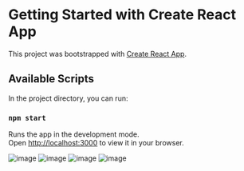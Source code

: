 # Getting Started with Create React App

This project was bootstrapped with [Create React App](https://github.com/facebook/create-react-app).

## Available Scripts

In the project directory, you can run:

### `npm start`

Runs the app in the development mode.\
Open [http://localhost:3000](http://localhost:3000) to view it in your browser.

![image](https://github.com/user-attachments/assets/716b6079-4791-4d1c-9512-9da7fb8e5f4f)
![image](https://github.com/user-attachments/assets/4070a92c-2624-4f01-adf0-0a5085e7981b)
![image](https://github.com/user-attachments/assets/5a04a044-9eff-45f7-aed3-4822df33bdc6)
![image](https://github.com/user-attachments/assets/4f3e9328-54e0-4b62-92c8-b29c244d4c24)
